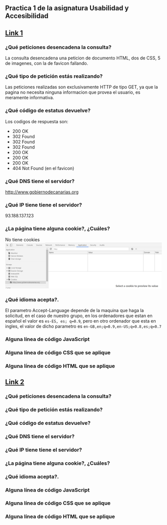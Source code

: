 ## Practica 1 de la asignatura Usabilidad y Accesibilidad


## [Link 1](http://www.gobiernodecanarias.org/istac/api/)

### ¿Qué peticiones desencadena la consulta?

La consulta desencadena una peticion de documento HTML, dos de CSS, 5 de imagenes, con la de favicon fallando.
### ¿Qué tipo de petición estás realizando?

Las peticiones realizadas son exclusivamente HTTP de tipo GET, ya que la pagina no necesita ninguna informacion que provea el usuario, es meramente informativa.

### ¿Qué código de estatus devuelve?

Los codigos de respuesta son:

- 200 OK
- 302 Found
- 302 Found
- 302 Found
- 200 OK
- 200 OK
- 200 OK
- 404 Not Found (en el favicon)

### ¿Qué DNS tiene el servidor?

http://www.gobiernodecanarias.org

### ¿Qué IP tiene tiene el servidor?

93.188.137.123

### ¿La página tiene alguna cookie?, ¿Cuáles?

No tiene cookies
![Cookie vacia](images/cookieVacia.png)

### ¿Qué idioma acepta?.

El parametro Accept-Language depende de la maquina que haga la solicitud, en el caso de nuestro grupo, en los ordenadores que estan en español el valor es `es-ES, es; q=0.9`, pero en otro ordenador que esta en ingles, el valor de dicho parametro es `en-GB,en;q=0.9,en-US;q=0.8,es;q=0.7`

### Alguna línea de código JavaScript


### Alguna línea de código CSS que se aplique


### Alguna línea de código HTML que se aplique



## [Link 2](http://www3.gobiernodecanarias.org/sanidad/scs/gc/18/Cita_Previa/index.html)

### ¿Qué peticiones desencadena la consulta?


### ¿Qué tipo de petición estás realizando?


### ¿Qué código de estatus devuelve?


### ¿Qué DNS tiene el servidor?


### ¿Qué IP tiene tiene el servidor?


### ¿La página tiene alguna cookie?, ¿Cuáles?


### ¿Qué idioma acepta?.


### Alguna línea de código JavaScript


### Alguna línea de código CSS que se aplique


### Alguna línea de código HTML que se aplique


